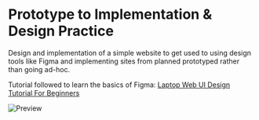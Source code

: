 # Prototype to Implementation & Design Practice

Design and implementation of a simple website to get used to using design tools like Figma and implementing sites from planned prototyped rather than going ad-hoc.

Tutorial followed to learn the basics of Figma: [Laptop Web UI Design Tutorial For Beginners](https://youtu.be/E1GDVMAwdN4)

![Preview](https://i.imgur.com/Ght6crM.png)
